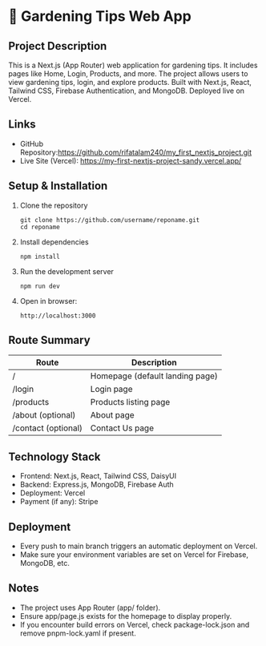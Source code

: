 # 🌿 Gardening Tips Web App

## Project Description
This is a Next.js (App Router) web application for gardening tips.
It includes pages like Home, Login, Products, and more.
The project allows users to view gardening tips, login, and explore products.
Built with Next.js, React, Tailwind CSS, Firebase Authentication, and MongoDB.
Deployed live on Vercel.

## Links
- GitHub Repository:https://github.com/rifatalam240/my_first_nextjs_project.git
- Live Site (Vercel): https://my-first-nextjs-project-sandy.vercel.app/

## Setup & Installation

1. Clone the repository
   ```
   git clone https://github.com/username/reponame.git
   cd reponame
   ```

2. Install dependencies
   ```
   npm install
   ```

3. Run the development server
   ```
   npm run dev
   ```

4. Open in browser:
   ```
   http://localhost:3000
   ```

## Route Summary

| Route              | Description                     |
|-------------------|---------------------------------|
| /                 | Homepage (default landing page) |
| /login            | Login page                      |
| /products         | Products listing page           |
| /about (optional) | About page                       |
| /contact (optional)| Contact Us page                 |

## Technology Stack
- Frontend: Next.js, React, Tailwind CSS, DaisyUI
- Backend: Express.js, MongoDB, Firebase Auth
- Deployment: Vercel
- Payment (if any): Stripe

## Deployment
- Every push to main branch triggers an automatic deployment on Vercel.
- Make sure your environment variables are set on Vercel for Firebase, MongoDB, etc.

## Notes
- The project uses App Router (app/ folder).
- Ensure app/page.js exists for the homepage to display properly.
- If you encounter build errors on Vercel, check package-lock.json and remove pnpm-lock.yaml if present.
